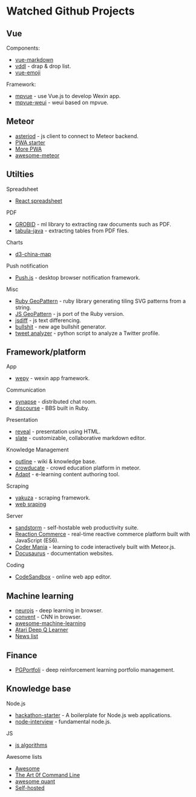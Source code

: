 # Watched Github Projects

## Vue

Components:

* [vue-markdown](https://github.com/miaolz123/vue-markdown)
* [vddl](https://github.com/hejianxian/vddl) - drap & drop list.
* [vue-emoji](https://github.com/rishiqing/vue-emoji)

Framework:

* [mpvue](https://github.com/Meituan-Dianping/mpvue) - use Vue.js to develop Wexin app.
* [mpvue-weui](https://github.com/KuangPF/mpvue-weui) - weui based on mpvue.

## Meteor

* [asteriod](https://github.com/mondora/asteroid) - js client to connect to Meteor backend.
* [PWA starter](https://github.com/fede-rodes/meteor-apollo-starter-kit)
* [More PWA](https://github.com/CodeFTW/future-web)
* [awesome-meteor](https://github.com/Urigo/awesome-meteor)

## Utilties

Spreadsheet

* [React spreadsheet](https://github.com/felixrieseberg/React-Spreadsheet-Component)

PDF

* [GROBID](https://github.com/kermitt2/grobid) - ml library to extracting raw documents such as PDF.
* [tabula-java](https://github.com/tabulapdf/tabula-java) -  extracting tables from PDF files.

Charts

* [d3-china-map](https://github.com/clemsos/d3-china-map)

Push notification

* [Push.js](https://github.com/Nickersoft/push.js) - desktop browser notification framework.

Misc

* [Ruby GeoPattern](https://github.com/jasonlong/geo_pattern) - ruby library generating tiling SVG patterns from a string.
* [JS GeoPattern](https://github.com/btmills/geopattern) - js port of the Ruby version.
* [jsdiff](https://github.com/kpdecker/jsdiff) - js text differencing.
* [bullshit](https://github.com/sebpearce/bullshit) - new age bullshit generator.
* [tweet analyzer](https://github.com/x0rz/tweets_analyzer) - python script to analyze a Twitter profile.

## Framework/platform

App

* [wepy](https://github.com/Tencent/wepy) - wexin app framework.

Communication

* [synapse](https://github.com/matrix-org/synapse) - distributed chat room.
* [discourse](https://github.com/discourse/discourse) - BBS built in Ruby.

Presentation

* [reveal](https://github.com/hakimel/reveal.js) - presentation using HTML.
* [slate](https://github.com/ianstormtaylor/slate) - customizable, collaborative markdown editor.

Knowledge Management

* [outline](https://github.com/outline/outline) - wiki & knowledge base.
* [crowducate](https://github.com/Crowducate/crowducate-platform) - crowd education platform in meteor.
* [Adapt](https://github.com/adaptlearning/adapt_framework) - e-learning content authoring tool.

Scraping

* [yakuza](https://github.com/dennishu001/yakuza) - scraping framework.
* [web sraping](https://github.com/dennishu001/awesome-web-scraping)

Server

* [sandstorm](https://github.com/dennishu001/sandstorm) - self-hostable web productivity suite.
* [Reaction Commerce](https://github.com/reactioncommerce/reaction) - real-time reactive commerce platform built with JavaScript (ES6).
* [Coder Mania](https://github.com/jlevy/the-art-of-command-line) - learning to code interactively built with Meteor.js.
* [Docusaurus](https://github.com/facebook/Docusaurus) - documentation websites.

Coding

* [CodeSandbox](https://github.com/CompuIves/codesandbox-client) - online web app editor.

## Machine learning

* [neurojs](https://github.com/janhuenermann/neurojs) - deep learning in browser.
* [convent](https://github.com/karpathy/convnetjs) - CNN in browser.
* [awesome-machine-learning](https://github.com/josephmisiti/awesome-machine-learning)
* [Atari Deep Q Learner](https://github.com/kuz/DeepMind-Atari-Deep-Q-Learner)
* [News list](https://github.com/basicmi/AI-Chip-List)

## Finance

* [PGPortfoli](https://github.com/ZhengyaoJiang/PGPortfolio) - deep reinforcement learning portfolio management.

## Knowledge base

Node.js

* [hackathon-starter](https://github.com/sahat/hackathon-starter) - A boilerplate for Node.js web applications.
* [node-interview](https://github.com/ElemeFE/node-interview/blob/master/sections/en-us/common.md) - fundamental node.js.

JS

* [js algorithms](https://github.com/trekhleb/javascript-algorithms)

Awesome lists

* [Awesome](https://github.com/sindresorhus/awesome)
* [The Art 0f Command Line](https://github.com/jlevy/the-art-of-command-line)
* [awesome quant](https://github.com/wilsonfreitas/awesome-quant)
* [Self-hosted](https://github.com/Kickball/awesome-selfhosted)
